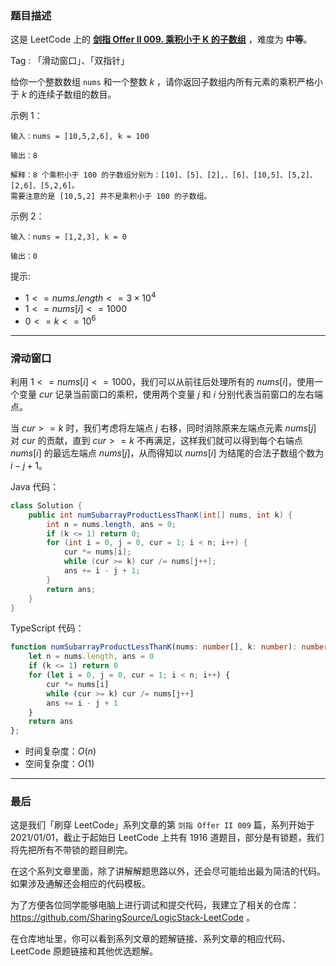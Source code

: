### 题目描述

这是 LeetCode 上的 **[剑指 Offer II 009. 乘积小于 K 的子数组](https://leetcode.cn/problems/ZVAVXX/solution/by-ac_oier-lop5/)** ，难度为 **中等**。

Tag : 「滑动窗口」、「双指针」



给你一个整数数组 `nums` 和一个整数 $k$ ，请你返回子数组内所有元素的乘积严格小于 $k$ 的连续子数组的数目。

示例 1：
```
输入：nums = [10,5,2,6], k = 100

输出：8

解释：8 个乘积小于 100 的子数组分别为：[10]、[5]、[2],、[6]、[10,5]、[5,2]、[2,6]、[5,2,6]。
需要注意的是 [10,5,2] 并不是乘积小于 100 的子数组。
```
示例 2：
```
输入：nums = [1,2,3], k = 0

输出：0
```

提示: 
* $1 <= nums.length <= 3 \times 10^4$
* $1 <= nums[i] <= 1000$
* $0 <= k <= 10^6$

---

### 滑动窗口

利用 $1 <= nums[i] <= 1000$，我们可以从前往后处理所有的 $nums[i]$，使用一个变量 $cur$ 记录当前窗口的乘积，使用两个变量 $j$ 和 $i$ 分别代表当前窗口的左右端点。

当 $cur >= k$ 时，我们考虑将左端点 $j$ 右移，同时消除原来左端点元素 $nums[j]$ 对 $cur$ 的贡献，直到 $cur >= k$ 不再满足，这样我们就可以得到每个右端点 $nums[i]$ 的最远左端点 $nums[j]$，从而得知以 $nums[i]$ 为结尾的合法子数组个数为 $i - j + 1$。

Java 代码：
```java 
class Solution {
    public int numSubarrayProductLessThanK(int[] nums, int k) {
        int n = nums.length, ans = 0;
        if (k <= 1) return 0;
        for (int i = 0, j = 0, cur = 1; i < n; i++) {
            cur *= nums[i];
            while (cur >= k) cur /= nums[j++];
            ans += i - j + 1;
        }
        return ans;
    }
}
```
TypeScript 代码：
```TypeScript
function numSubarrayProductLessThanK(nums: number[], k: number): number {
    let n = nums.length, ans = 0
    if (k <= 1) return 0
    for (let i = 0, j = 0, cur = 1; i < n; i++) {
        cur *= nums[i]
        while (cur >= k) cur /= nums[j++]
        ans += i - j + 1
    }
    return ans
};
```
* 时间复杂度：$O(n)$
* 空间复杂度：$O(1)$

---

### 最后

这是我们「刷穿 LeetCode」系列文章的第 `剑指 Offer II 009` 篇，系列开始于 2021/01/01，截止于起始日 LeetCode 上共有 1916 道题目，部分是有锁题，我们将先把所有不带锁的题目刷完。

在这个系列文章里面，除了讲解解题思路以外，还会尽可能给出最为简洁的代码。如果涉及通解还会相应的代码模板。

为了方便各位同学能够电脑上进行调试和提交代码，我建立了相关的仓库：https://github.com/SharingSource/LogicStack-LeetCode 。

在仓库地址里，你可以看到系列文章的题解链接、系列文章的相应代码、LeetCode 原题链接和其他优选题解。

